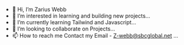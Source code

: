 - 👋 Hi, I’m Zarius Webb
- 👀 I’m interested in learning and building new projects...
- 🌱 I’m currently learning Tailwind and Javascript...
- 💞️ I’m looking to collaborate on Projects...
- 📫 How to reach me Contact my Email - Z-webb@sbcglobal.net ...

<!---
zwebb21/zwebb21 is a ✨ special ✨ repository because its `README.md` (this file) appears on your GitHub profile.
You can click the Preview link to take a look at your changes.
--->
